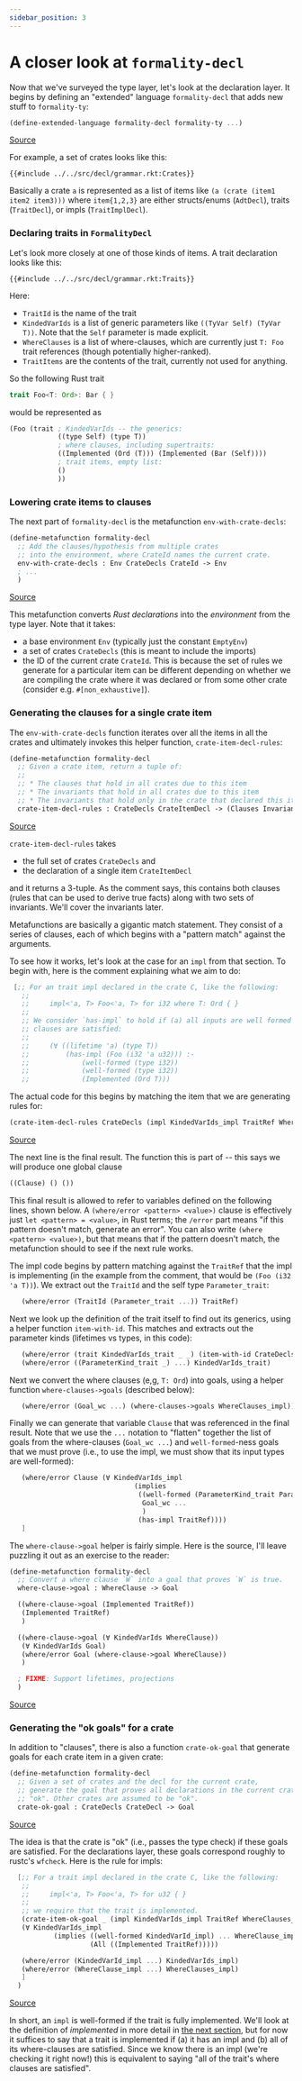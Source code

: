 ```yaml
---
sidebar_position: 3
---
```


# A closer look at `formality-decl`

Now that we've surveyed the type layer, let's look at the declaration layer.
It begins by defining an "extended" language `formality-decl`
that adds new stuff to `formality-ty`:

```scheme
(define-extended-language formality-decl formality-ty ...)
```
<span class="caption">[Source](https://github.com/nikomatsakis/a-mir-formality/blob/47eceea34b5f56a55d781acc73dca86c996b15c5/src/decl/grammar.rkt#L5)</span>

For example, a set of crates looks like this:

```scheme,ignore
{{#include ../../src/decl/grammar.rkt:Crates}}
```

Basically a crate `a` is represented as a list of items like `(a (crate (item1 item2 item3)))`
where `item{1,2,3}` are either structs/enums (`AdtDecl`), traits (`TraitDecl`), or impls (`TraitImplDecl`).

### Declaring traits in `FormalityDecl`

Let's look more closely at one of those kinds of items.
A trait declaration looks like this:

```scheme,ignore
{{#include ../../src/decl/grammar.rkt:Traits}}
```

Here:

* `TraitId` is the name of the trait
* `KindedVarIds` is a list of generic parameters like `((TyVar Self) (TyVar T))`.
  Note that the `Self` parameter is made explicit. 
* `WhereClauses` is a list of where-clauses, which are currently just `T: Foo` trait references
  (though potentially higher-ranked).
* `TraitItems` are the contents of the trait, currently not used for anything.
  <!-- What would go here? Methods? -->

So the following Rust trait

```rust
trait Foo<T: Ord>: Bar { }
```

would be represented as

```scheme
(Foo (trait ; KindedVarIds -- the generics:
            ((type Self) (type T))
            ; where clauses, including supertraits:
            ((Implemented (Ord (T))) (Implemented (Bar (Self))))
            ; trait items, empty list:
            ()
            ))
```

### Lowering crate items to clauses

The next part of `formality-decl` is the metafunction `env-with-crate-decls`:

```scheme
(define-metafunction formality-decl
  ;; Add the clauses/hypothesis from multiple crates
  ;; into the environment, where CrateId names the current crate.
  env-with-crate-decls : Env CrateDecls CrateId -> Env
  ; ...
  )
```
<span class="caption">[Source](https://github.com/nikomatsakis/a-mir-formality/blob/47eceea34b5f56a55d781acc73dca86c996b15c5/src/decl/decl-to-clause.rkt#L20-L23)</span>

This metafunction converts *Rust declarations* into the *environment* from the type layer.
Note that it takes:

* a base environment `Env` (typically just the constant `EmptyEnv`)
* a set of crates `CrateDecls` (this is meant to include the imports)
* the ID of the current crate `CrateId`.
  This is because the set of rules we generate for a particular item
  can be different depending on whether we are compiling the crate where it was declared or from some other crate
  (consider e.g. `#[non_exhaustive]`).

### Generating the clauses for a single crate item

The `env-with-crate-decls` function iterates over all the items in all the crates
and ultimately invokes this helper function, `crate-item-decl-rules`:

```scheme
(define-metafunction formality-decl
  ;; Given a crate item, return a tuple of:
  ;;
  ;; * The clauses that hold in all crates due to this item
  ;; * The invariants that hold in all crates due to this item
  ;; * The invariants that hold only in the crate that declared this item
  crate-item-decl-rules : CrateDecls CrateItemDecl -> (Clauses Invariants Invariants)
```
<span class="caption">[Source](https://github.com/nikomatsakis/a-mir-formality/blob/47eceea34b5f56a55d781acc73dca86c996b15c5/src/decl/decl-to-clause.rkt#L57-L63)</span>

`crate-item-decl-rules` takes 

* the full set of crates `CrateDecls` and
* the declaration of a single item `CrateItemDecl`

and it returns a 3-tuple.
As the comment says, this contains both clauses (rules that can be used to derive true facts)
along with two sets of invariants.
We'll cover the invariants later.

<!-- move/copy description of metafunctions to ty chapter -->
Metafunctions are basically a gigantic match statement.
They consist of a series of clauses,
each of which begins with a "pattern match" against the arguments. 

To see how it works, let's look at the case for an `impl` from that section.
To begin with, here is the comment explaining what we aim to do:

```scheme
 [;; For an trait impl declared in the crate C, like the following:
   ;;
   ;;     impl<'a, T> Foo<'a, T> for i32 where T: Ord { }
   ;;
   ;; We consider `has-impl` to hold if (a) all inputs are well formed and (b) where
   ;; clauses are satisfied:
   ;;
   ;;     (∀ ((lifetime 'a) (type T))
   ;;         (has-impl (Foo (i32 'a u32))) :-
   ;;             (well-formed (type i32))
   ;;             (well-formed (type i32))
   ;;             (Implemented (Ord T)))
```

The actual code for this
begins by matching the item that we are generating rules for:

```scheme
(crate-item-decl-rules CrateDecls (impl KindedVarIds_impl TraitRef WhereClauses_impl ImplItems))
```
<span class="caption">[Source](https://github.com/nikomatsakis/a-mir-formality/blob/47eceea34b5f56a55d781acc73dca86c996b15c5/src/decl/decl-to-clause.rkt#L141-L166)</span>


The next line is the final result.
The function this is part of  -- this says we will produce one global clause
<!-- ??? -->

```scheme
((Clause) () ())
```

This final result is allowed to refer to variables defined on the following lines, shown below.
A `(where/error <pattern> <value>)` clause is effectively just `let <pattern> = <value>`, in Rust terms;
the `/error` part means "if this pattern doesn't match, generate an error".
You can also write `(where <pattern> <value>)`, but that means that if the pattern doesn't match, 
the metafunction should to see if the next rule works.

The impl code begins by pattern matching against the `TraitRef` that the impl is implementing
(in the example from the comment, that would be `(Foo (i32 'a T))`).
We extract out the `TraitId` and the self type `Parameter_trait`:

```scheme
   (where/error (TraitId (Parameter_trait ...)) TraitRef)
```

Next we look up the definition of the trait itself to find out its generics, using a helper function `item-with-id`.
This matches and extracts out the parameter kinds (lifetimes vs types, in this code):

```scheme
   (where/error (trait KindedVarIds_trait _ _) (item-with-id CrateDecls TraitId))
   (where/error ((ParameterKind_trait _) ...) KindedVarIds_trait)
```

Next we convert the where clauses (e,g, `T: Ord`) into goals, using a helper function `where-clauses->goals` (described below):

```scheme
   (where/error (Goal_wc ...) (where-clauses->goals WhereClauses_impl))
```

Finally we can generate that variable `Clause` that was referenced in the final result.
Note that we use the `...` notation to "flatten" together the list of goals from the where-clauses (`Goal_wc ...`)
and `well-formed`-ness goals that we must prove
(i.e., to use the impl, we must show that its input types are well-formed):

```scheme
   (where/error Clause (∀ KindedVarIds_impl
                               (implies
                                ((well-formed (ParameterKind_trait Parameter_trait)) ...
                                 Goal_wc ...
                                 )
                                (has-impl TraitRef))))
   ]
```

The `where-clause->goal` helper is fairly simple.
Here is the source, I'll leave puzzling it out as an exercise to the reader:

```scheme
(define-metafunction formality-decl
  ;; Convert a where clause `W` into a goal that proves `W` is true.
  where-clause->goal : WhereClause -> Goal

  ((where-clause->goal (Implemented TraitRef))
   (Implemented TraitRef)
   )

  ((where-clause->goal (∀ KindedVarIds WhereClause))
   (∀ KindedVarIds Goal)
   (where/error Goal (where-clause->goal WhereClause))
   )

  ; FIXME: Support lifetimes, projections
  )
```
<span class="caption">[Source](https://github.com/nikomatsakis/a-mir-formality/blob/47eceea34b5f56a55d781acc73dca86c996b15c5/src/decl/decl-to-clause.rkt#L197-L211)</span>

### Generating the "ok goals" for a crate

In addition to "clauses", there is also a function `crate-ok-goal` 
that generate goals for each crate item in a given crate:

```scheme
(define-metafunction formality-decl
  ;; Given a set of crates and the decl for the current crate,
  ;; generate the goal that proves all declarations in the current crate are
  ;; "ok". Other crates are assumed to be "ok".
  crate-ok-goal : CrateDecls CrateDecl -> Goal
```
<span class="caption">[Source](https://github.com/nikomatsakis/a-mir-formality/blob/47eceea34b5f56a55d781acc73dca86c996b15c5/src/decl/decl-ok.rkt#L7-L11)</span>

The idea is that the crate is "ok" (i.e., passes the type check) if these goals are satisfied.
For the declarations layer, these goals correspond roughly to rustc's `wfcheck`.
Here is the rule for impls:

```scheme
  [;; For a trait impl declared in the crate C, like the following:
   ;;
   ;;     impl<'a, T> Foo<'a, T> for u32 { }
   ;;
   ;; we require that the trait is implemented.
   (crate-item-ok-goal _ (impl KindedVarIds_impl TraitRef WhereClauses_impl ImplItems))
   (∀ KindedVarIds_impl
           (implies ((well-formed KindedVarId_impl) ... WhereClause_impl ...)
                    (All ((Implemented TraitRef)))))

   (where/error (KindedVarId_impl ...) KindedVarIds_impl)
   (where/error (WhereClause_impl ...) WhereClauses_impl)
   ]
  )
```
<span class="caption">[Source](https://github.com/nikomatsakis/a-mir-formality/blob/47eceea34b5f56a55d781acc73dca86c996b15c5/src/decl/decl-ok.rkt#L59-L71)</span>

In short, an `impl` is well-formed if the trait is fully implemented.
We'll look at the definition of *implemented* in more detail in [the next section](../what-formality-can-do/case-study),
but for now it suffices to say that a trait is implemented if
(a) it has an impl and 
(b) all of its where-clauses are satisfied.
Since we know there is an impl (we're checking it right now!) this is equivalent to saying 
"all of the trait's where clauses are satisfied".
